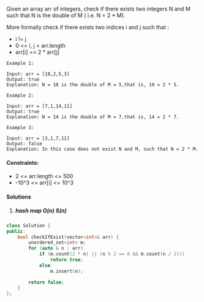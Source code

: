 Given an array arr of integers, check if there exists two integers N and M such that N is the double of M ( i.e. N = 2 * M).

More formally check if there exists two indices i and j such that :

-    i != j
-    0 <= i, j < arr.length
-    arr[i] == 2 * arr[j]

 

```
Example 1:

Input: arr = [10,2,5,3]
Output: true
Explanation: N = 10 is the double of M = 5,that is, 10 = 2 * 5.

Example 2:

Input: arr = [7,1,14,11]
Output: true
Explanation: N = 14 is the double of M = 7,that is, 14 = 2 * 7.

Example 3:

Input: arr = [3,1,7,11]
Output: false
Explanation: In this case does not exist N and M, such that N = 2 * M.
```

 

#### Constraints:

-    2 <= arr.length <= 500
-    -10^3 <= arr[i] <= 10^3

#### Solutions

1. ##### hash map O(n) S(n)

```cpp
class Solution {
public:
    bool checkIfExist(vector<int>& arr) {
        unordered_set<int> m;
        for (auto & n : arr)
            if (m.count(2 * n) || (n % 2 == 0 && m.count(n / 2)))
                return true;
            else
                m.insert(n);

        return false;
    }
};
```
